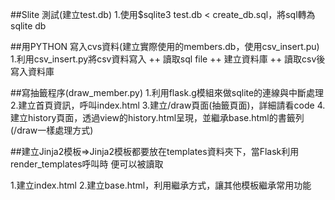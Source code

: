 ##Slite 測試(建立test.db)
1.使用$sqlite3 test.db < create_db.sql，將sql轉為sqlite db
    
    

##用PYTHON 寫入cvs資料(建立實際使用的members.db，使用csv_insert.pu)
1.利用csv_insert.py將csv資料寫入
 ++ 讀取sql file
 ++ 建立資料庫
 ++ 讀取csv後寫入資料庫   
 

##寫抽籤程序(draw_member.py)
1.利用flask.g模組來做sqlite的連線與中斷處理
2.建立首頁資訊，呼叫index.html
3.建立/draw頁面(抽籤頁面)，詳細請看code
4.建立history頁面，透過view的history.html呈現，並繼承base.html的書籤列(/draw一樣處理方式)    



##建立Jinja2模板=>Jinja2模板都要放在templates資料夾下，當Flask利用render_templates呼叫時
 便可以被讀取

1.建立index.html
2.建立base.html，利用繼承方式，讓其他模板繼承常用功能
